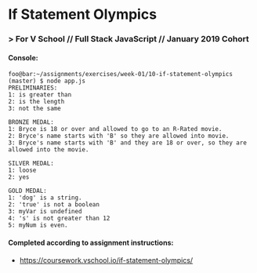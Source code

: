 # If Statement Olympics
### > For V School // Full Stack JavaScript // January 2019 Cohort

#### Console:
```console
foo@bar:~/assignments/exercises/week-01/10-if-statement-olympics (master) $ node app.js
PRELIMINARIES:
1: is greater than
2: is the length
3: not the same

BRONZE MEDAL:
1: Bryce is 18 or over and allowed to go to an R-Rated movie.
2: Bryce's name starts with 'B' so they are allowed into movie.
3: Bryce's name starts with 'B' and they are 18 or over, so they are allowed into the movie.

SILVER MEDAL:
1: loose
2: yes

GOLD MEDAL:
1: 'dog' is a string.
2: 'true' is not a boolean
3: myVar is undefined
4: 's' is not greater than 12
5: myNum is even.
```

#### Completed according to assignment instructions: 
- https://coursework.vschool.io/if-statement-olympics/
